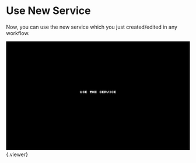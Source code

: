 # Use New Service

Now, you can use the new service which you just created/edited in any workflow.

![](./doc/pic/example/add_service/use_service.gif){.viewer}
